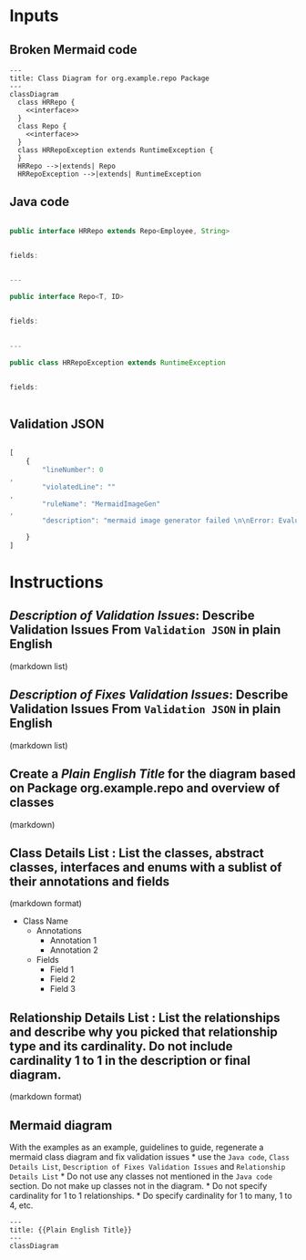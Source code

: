 # Inputs 

## Broken Mermaid code 
```
---
title: Class Diagram for org.example.repo Package
---
classDiagram
  class HRRepo {
    <<interface>>
  }
  class Repo {
    <<interface>>
  }
  class HRRepoException extends RuntimeException {
  }
  HRRepo -->|extends| Repo
  HRRepoException -->|extends| RuntimeException

```

## Java code

```java

public interface HRRepo extends Repo<Employee, String> 


fields:
	

---

public interface Repo<T, ID> 


fields:
	

---

public class HRRepoException extends RuntimeException 


fields:
	

```



## Validation JSON

```javascript 

[
    {
        "lineNumber": 0
,
        "violatedLine": ""
,
        "ruleName": "MermaidImageGen"
,
        "description": "mermaid image generator failed \n\nError: Evaluation failed: Error: Lexical error on line 10. Unrecognized text.\n...n {  }  HRRepo -->|extends| Repo  HRR\n---------------------^\n   "

    }
]

```


# Instructions


## ***Description of Validation Issues***: Describe Validation Issues From `Validation JSON` in plain English
(markdown list)

## ***Description of Fixes Validation Issues***: Describe Validation Issues From `Validation JSON` in plain English
(markdown list)

## Create a ***Plain English Title*** for the diagram based on Package org.example.repo and overview of classes
(markdown)

## **Class Details List** : List the classes, abstract classes, interfaces and enums with a sublist of their annotations and fields
(markdown format)
* Class Name
  * Annotations
    * Annotation 1
    * Annotation 2
  * Fields
    * Field 1
    * Field 2
    * Field 3

## **Relationship Details List** : List the relationships and describe why you picked that relationship type and its cardinality. Do not include cardinality 1 to 1 in the description or final diagram.
(markdown format)

## Mermaid diagram

With the examples as an example, guidelines to guide, regenerate a mermaid class diagram and fix validation issues
    * use the `Java code`, `Class Details List`, `Description of Fixes Validation Issues` and `Relationship Details List`
    * Do not use any classes not mentioned in the `Java code` section. Do not make up classes not in the diagram.
    * Do not specify cardinality for 1 to 1 relationships.
    * Do specify cardinality for 1 to many, 1 to 4, etc.

```mermaid
---
title: {{Plain English Title}}
---
classDiagram


```
